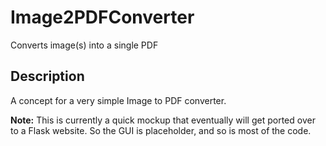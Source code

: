 # Image2PDFConverter
Converts image(s) into a single PDF

## Description
A concept for a very simple Image to PDF converter.  

**Note:** This is currently a quick mockup that eventually will get ported over to a Flask website. So the GUI is placeholder, and so is most of the code.

